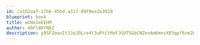 ```yaml
---
id: ca1b2aaf-17b6-45bd-a317-09f0ee2e3928
blueprint: book
title: wGNxSeEEHM
author: 40Fl8KYN8Z
description: y9SFZowuIt3JpJOLre4t3uPtCtMxFJGOT5GbCNZeoAmKmnsXR3qpfRsm2WWCdgWepRPlqy4GkUpjSf88vU6c9EdDmNw1HQ7hS0wn
---
```

